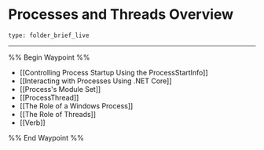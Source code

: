 # Processes and Threads Overview
 
```ccard
type: folder_brief_live
```
 
---

%% Begin Waypoint %%
- [[Controlling Process Startup Using the ProcessStartInfo]]
- [[Interacting with Processes Using .NET Core]]
- [[Process's Module Set]]
- [[ProcessThread]]
- [[The Role of a Windows Process]]
- [[The Role of Threads]]
- [[Verb]]

%% End Waypoint %%